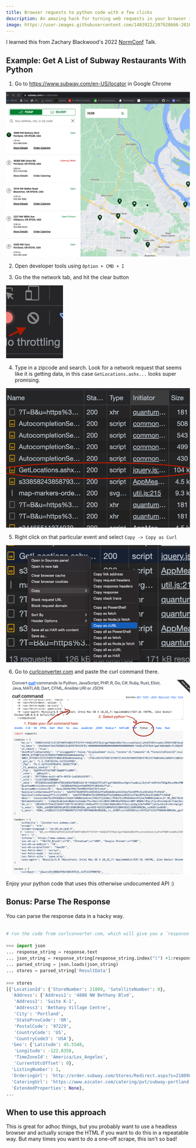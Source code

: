 ```yaml
---
title: Browser requests to python code with a few clicks
description: An amazing hack for turning web requests in your browser into reusable python code with a few clicks.
image: https://user-images.githubusercontent.com/1483922/207928666-20107276-3803-42df-b0b1-55df93d15e43.png
---
```


I learned this from Zachary Blackwood's 2022 [NormConf](https://normconf.com/) Talk.


## Example: Get A List of Subway Restaurants With Python

1. Go to https://www.subway.com/en-US/locator in Google Chrome

![](subway.png)

2. Open developer tools using `Option + CMD + I`

3. Go the the network tab, and hit the clear button

![](clear.png)

4. Type in a zipcode and search.  Look for a network request that seems like it is getting data, in this case `GetLocations.ashx...` looks super promising.

![](requests.png)

5. Right click on that particular event and select `Copy -> Copy as Curl`

![](copy-as-curl.png)


6. Go to [curlconverter.com](https://curlconverter.com/) and paste the curl command there.

![](curl-to-py.png)


Enjoy your python code that uses this otherwise undocumented API :)


## Bonus: Parse The Response

You can parse the response data in a hacky way.  

```python

# run the code from curlconverter.com, which will give you a `response` object.

>>> import json
... response_string = response.text
... json_string = response_string[response_string.index("(") +1:response_string.index('"AdditionalData":')-1]+'}'
... parsed_string = json.loads(json_string)
... stores = parsed_string['ResultData']

>>> stores
[{'LocationId': {'StoreNumber': 21809, 'SatelliteNumber': 0},
  'Address': {'Address1': '4888 NW Bethany Blvd',
   'Address2': 'Suite K-1',
   'Address3': 'Bethany Village Centre',
   'City': 'Portland',
   'StateProvCode': 'OR',
   'PostalCode': '97229',
   'CountryCode': 'US',
   'CountryCode3': 'USA'},
  'Geo': {'Latitude': 45.5548,
   'Longitude': -122.8358,
   'TimeZoneId': 'America/Los_Angeles',
   'CurrentUtcOffset': 0},
  'ListingNumber': 1,
  'OrderingUrl': 'http://order.subway.com/Stores/Redirect.aspx?s=21809&sa=0&f=r&scc=US&spc=OR',
  'CateringUrl': 'https://www.ezcater.com/catering/pvt/subway-portland-nw-bethany-blvd',
  'ExtendedProperties': None},
...
```

## When to use this approach

This is great for adhoc things, but you probably want to use a headless browser and actually scrape the HTML if you want to do this in a repeatable way.  But many times you want to do a one-off scrape, this isn't so bad!